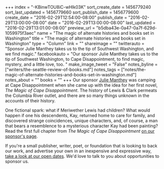 +++
index = "-KBinwTOU8iC-wHlk03K"
sort_create_date = 1456779240
sort_last_updated = 1456779660
sort_publish_date = 1456779600
create_date = "2016-02-29T12:54:00-08:00"
publish_date = "2016-02-29T13:00:00-08:00"
date = "2016-02-29T13:00:00-08:00"
last_updated = "2016-02-29T13:01:00-08:00"
preview_url = "b5dba43e-0a47-0a7f-629d-1059975f3aec"
name = "The magic of alternate histories and books set in Washington"
title = "The magic of alternate histories and books set in Washington"
type = "Column"
link = ""
shareimage = ""
twitterauto = "Sponsor Julie Manthey takes us to the tip of Southwest Washington, and we find magic."
facebookauto = "Our sponsor Julie Manthey takes us to the tip of Southwest Washington, to Cape Disappointment, to find magic, mystery, and a little love, too. "
make_image_tweet = "False"
notes_byline = ["writers/the-seattle-review-of-books.md"]
notes_tags = ["notes/the-magic-of-alternate-histories-and-books-set-in-washington.md"]
notes_about = ""
books = ""
+++
Our sponsor [Julie Manthey](https://heyjoule.wordpress.com) was camping at Cape Disappointment when she came up with the idea for her first novel, _The Magic of Cape Disappointment_. The history of Lewis &amp; Clark permeats the Columbia River outlet, and there are so many things unknown in the accounts of their history. 

One fictional spark: what if Meriwether Lewis had children? What would happen if one his descendents, Kay, returned home to care for family, and discovered strange coincidences, unique characters, and, of course, a man that bears a resemblence to a mysterious character Kay had been painting? Read the first full chapter from _The Magic of Cape Disappointment_ [on our sponsor's page](http://seattlereviewofbooks.com/sponsorships). 

If you're a small publisher, writer, poet, or foundation that is looking to back our work, and advertise your own in an inexpensive and expressive way, [take a look at our open dates](http://seattlereviewofbooks.com/sponsor/book/). We'd love to talk to you about opportunities to sponsor us. 